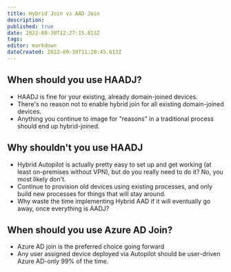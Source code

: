 ```yaml
---
title: Hybrid Join vs AAD Join
description: 
published: true
date: 2022-09-30T12:27:15.813Z
tags: 
editor: markdown
dateCreated: 2022-09-30T11:20:45.613Z
---
```


## When should you use HAADJ?

* HAADJ is fine for your existing, already domain-joined devices.
* There's no reason not to enable hybrid join for all existing domain-joined devices.
* Anything you continue to image for "reasons" in a traditional process should end up hybrid-joined.

## Why shouldn't you use HAADJ

* Hybrid Autopilot is actually pretty easy to set up and get working (at least on-premises without VPN), but do you really need to do it? No, you most likely don't.
* Continue to provision old devices using existing processes, and only build new processes for things that will stay around.
* Why waste the time implementing Hybrid AAD if it will eventually go away, once everything is AADJ?

## When should you use Azure AD Join?

* Azure AD join is the preferred choice going forward
* Any user assigned device deployed via Autopilot should be user-driven Azure AD-only 99% of the time.
